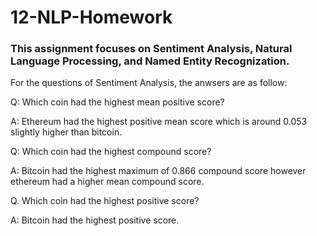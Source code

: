 # 12-NLP-Homework

### This assignment focuses on Sentiment Analysis, Natural Language Processing, and Named Entity Recognization.

For the questions of Sentiment Analysis, the anwsers are as follow:

Q: Which coin had the highest mean positive score?

A: Ethereum had the highest positive mean score which is around 0.053 slightly higher than bitcoin.

Q: Which coin had the highest compound score?

A: Bitcoin had the highest maximum of 0.866 compound score however ethereum had a higher mean compound score.

Q. Which coin had the highest positive score?

A: Bitcoin had the highest positive score.
